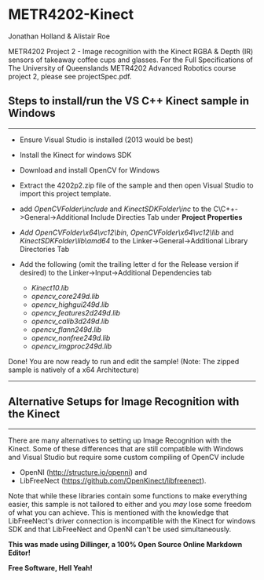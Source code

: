 METR4202-Kinect
===============
Jonathan Holland &amp; Alistair Roe

METR4202 Project 2 - Image recognition with the Kinect RGBA &amp; Depth (IR) sensors of takeaway coffee cups and glasses.
For the Full Specifications of The University of Queenslands METR4202 Advanced Robotics course project 2, please see projectSpec.pdf.

Steps to install/run the VS C++ Kinect sample in Windows
-------------------------------------------------
-------------------------------------------------
- Ensure Visual Studio is installed (2013 would be best)
- Install the Kinect for windows SDK 
- Download and install OpenCV for Windows
  
- Extract the 4202p2.zip file of the sample and then open Visual Studio to import this project template.

- add *OpenCVFolder\include* and *KinectSDKFolder\inc* to the C\C++->General->Additional Include Directies Tab under **Project Properties**
  
- *Add OpenCVFolder\x64\vc12\bin*, *OpenCVFolder\x64\vc12\lib* and *KinectSDKFolder\lib\amd64* to the Linker->General->Additional Library Directories Tab
  
- Add the following (omit the trailing letter d for the Release version if desired) to the Linker->Input->Additional Dependencies tab
    - *Kinect10.lib*
    - *opencv_core249d.lib*
    - *opencv_highgui249d.lib*
    - *opencv_features2d249d.lib*
    - *opencv_calib3d249d.lib*
    - *opencv_flann249d.lib*
    - *opencv_nonfree249d.lib*
    - *opencv_imgproc249d.lib*

Done! You are now ready to run and edit the sample!
(Note: The zipped sample is natively of a x64 Architecture)

--------------------------------------------------------
Alternative Setups for Image Recognition with the Kinect
--------------------------------------------------------
--------------------------------------------------------

There are many alternatives to setting up Image Recognition with the Kinect. Some of these differences that are still compatible with Windows and Visual Studio but require some custom compiling of OpenCV include 
- OpenNI (http://structure.io/openni) and 
- LibFreeNect (https://github.com/OpenKinect/libfreenect).

Note that while these libraries contain some functions to make everything easier, this sample is not tailored to either and you *may* lose some freedom of what you can achieve. This is mentioned with the knowledge that LibFreeNect's driver connection is incompatible with the Kinect for windows SDK and that LibFreeNect and OpenNI can't be used simultaneously.

**This was made using Dillinger, a 100% Open Source Online Markdown Editor!**

**Free Software, Hell Yeah!**
